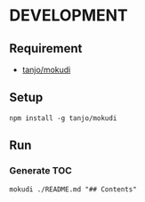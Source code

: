 # DEVELOPMENT

## Requirement

- [tanjo/mokudi](https://github.com/tanjo/mokudi)

## Setup

```
npm install -g tanjo/mokudi
```

## Run

### Generate TOC

```
mokudi ./README.md "## Contents"
```
